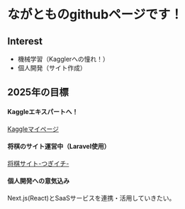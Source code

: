 # ながとものgithubページです！

## Interest
- 機械学習（Kagglerへの憧れ！）
- 個人開発（サイト作成）

## 2025年の目標  
#### Kaggleエキスパートへ！
[Kaggleマイページ](https://www.kaggle.com/ngsw75)

#### 将棋のサイト運営中（Laravel使用）
[将棋サイト-つぎイチ-](https://www.tugi-ichi.com)  

#### 個人開発への意気込み
Next.js(React)とSaaSサービスを連携・活用していきたい。
